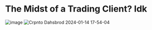 # The Midst of a Trading Client? Idk
![image](https://github.com/pattty847/Crypto-Dash/assets/23511285/90d74235-4884-4830-a9ec-fe3cd3ae459c)
![Crpnto Dahsbrod 2024-01-14 17-54-04](https://github.com/pattty847/Trade-Suite-v2/assets/23511285/2f5e732d-87ba-4132-b66e-7dd71e643393)
